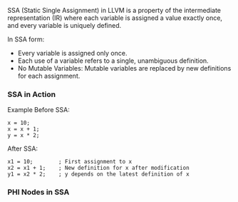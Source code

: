 SSA (Static Single Assignment) in LLVM is a property of the intermediate representation (IR) where each variable is assigned a value exactly once, and every variable is uniquely defined.

In SSA form:
- Every variable is assigned only once.
- Each use of a variable refers to a single, unambiguous definition.
- No Mutable Variables: Mutable variables are replaced by new definitions for each assignment.

### SSA in Action
Example Before SSA:
```
x = 10;
x = x + 1;
y = x * 2;
```

After SSA:
```
x1 = 10;        ; First assignment to x
x2 = x1 + 1;    ; New definition for x after modification
y1 = x2 * 2;    ; y depends on the latest definition of x
```

### PHI Nodes in SSA
